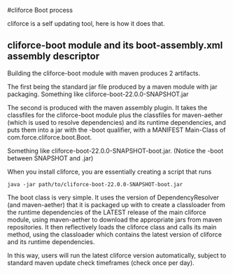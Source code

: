 #cliforce Boot process

cliforce is a self updating tool, here is how it does that.

## cliforce-boot module and its boot-assembly.xml assembly descriptor

Building the cliforce-boot module with maven produces 2 artifacts.

The first being the standard jar file produced by a maven module with jar packaging.
Something like cliforce-boot-22.0.0-SNAPSHOT.jar

The second is produced with the maven assembly plugin. It takes the classfiles for the cliforce-boot module plus the classfiles for
maven-aether (which is used to resolve dependencies) and its runtime dependencies, and puts them into a jar with the -boot qualifier,
with a MANIFEST Main-Class of com.force.cliforce.boot.Boot.

Something like cliforce-boot-22.0.0-SNAPSHOT-boot.jar. (Notice the -boot between SNAPSHOT and .jar)

When you install cliforce, you are essentially creating a script that runs

    java -jar path/to/cliforce-boot-22.0.0-SNAPSHOT-boot.jar

The boot class is very simple. It uses the version of DependencyResolver (and maven-aether) that it is packaged up with
to create a classloader from the runtime dependencies of the LATEST release of the main cliforce module, using maven-aether
to download the appropriate jars from maven repositories. It then reflectively loads the cliforce class and calls its main method,
using the classloader which contains the latest version of cliforce and its runtime dependencies.

In this way, users will run the latest cliforce version automatically, subject to standard maven update check timeframes (check once per day).


